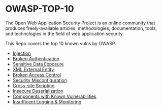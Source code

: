 # OWASP-TOP-10

The Open Web Application Security Project is an online community that produces freely-available articles, methodologies, documentation, tools, and technologies in the field of web application security.

This Repo covers the top 10 known vulns by OWASP.

* [Injection](/Injection)
* [Broken Authentication](/BrokenAuth)
* [Sensitive Data Exposure](/SensitiveExposure)
* [XML External Entity](/XXE)
* [Broken Access Control](/BrokenAccess)
* [Security Misconfiguration](/Misconfig)
* [Cross-site Scripting](/XSS)
* [Insecure Deserialization](/InsecureDesrialization)
* [Components with Known Vulnerabilities](/KnownVulns)
* [Insufficent Logging & Monitoring](/Logging)
